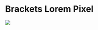 Brackets Lorem Pixel
====================

![ ](http://content.screencast.com/users/dnbard/folders/Jing/media/20b95fa4-3cf2-4d6a-ad8c-9f82b531a7ce/2014-08-06_1557.png)
